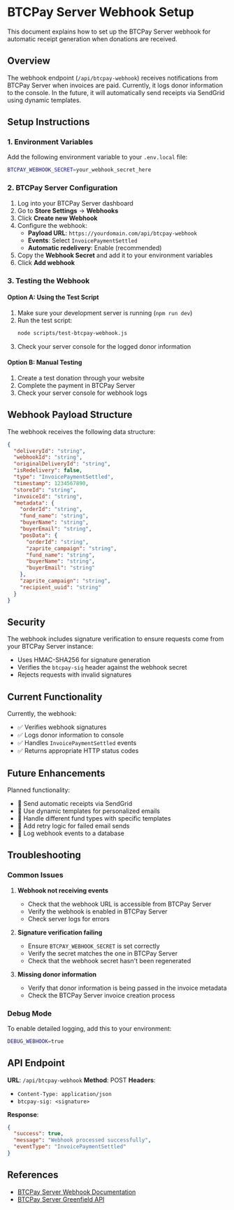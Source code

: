 # BTCPay Server Webhook Setup

This document explains how to set up the BTCPay Server webhook for automatic receipt generation when donations are received.

## Overview

The webhook endpoint (`/api/btcpay-webhook`) receives notifications from BTCPay Server when invoices are paid. Currently, it logs donor information to the console. In the future, it will automatically send receipts via SendGrid using dynamic templates.

## Setup Instructions

### 1. Environment Variables

Add the following environment variable to your `.env.local` file:

```bash
BTCPAY_WEBHOOK_SECRET=your_webhook_secret_here
```

### 2. BTCPay Server Configuration

1. Log into your BTCPay Server dashboard
2. Go to **Store Settings** → **Webhooks**
3. Click **Create new Webhook**
4. Configure the webhook:
   - **Payload URL**: `https://yourdomain.com/api/btcpay-webhook`
   - **Events**: Select `InvoicePaymentSettled`
   - **Automatic redelivery**: Enable (recommended)
5. Copy the **Webhook Secret** and add it to your environment variables
6. Click **Add webhook**

### 3. Testing the Webhook

#### Option A: Using the Test Script

1. Make sure your development server is running (`npm run dev`)
2. Run the test script:
   ```bash
   node scripts/test-btcpay-webhook.js
   ```
3. Check your server console for the logged donor information

#### Option B: Manual Testing

1. Create a test donation through your website
2. Complete the payment in BTCPay Server
3. Check your server console for webhook logs

## Webhook Payload Structure

The webhook receives the following data structure:

```json
{
  "deliveryId": "string",
  "webhookId": "string",
  "originalDeliveryId": "string",
  "isRedelivery": false,
  "type": "InvoicePaymentSettled",
  "timestamp": 1234567890,
  "storeId": "string",
  "invoiceId": "string",
  "metadata": {
    "orderId": "string",
    "fund_name": "string",
    "buyerName": "string",
    "buyerEmail": "string",
    "posData": {
      "orderId": "string",
      "zaprite_campaign": "string",
      "fund_name": "string",
      "buyerName": "string",
      "buyerEmail": "string"
    },
    "zaprite_campaign": "string",
    "recipient_uuid": "string"
  }
}
```

## Security

The webhook includes signature verification to ensure requests come from your BTCPay Server instance:

- Uses HMAC-SHA256 for signature generation
- Verifies the `btcpay-sig` header against the webhook secret
- Rejects requests with invalid signatures

## Current Functionality

Currently, the webhook:
- ✅ Verifies webhook signatures
- ✅ Logs donor information to console
- ✅ Handles `InvoicePaymentSettled` events
- ✅ Returns appropriate HTTP status codes

## Future Enhancements

Planned functionality:
- 🔄 Send automatic receipts via SendGrid
- 🔄 Use dynamic templates for personalized emails
- 🔄 Handle different fund types with specific templates
- 🔄 Add retry logic for failed email sends
- 🔄 Log webhook events to a database

## Troubleshooting

### Common Issues

1. **Webhook not receiving events**
   - Check that the webhook URL is accessible from BTCPay Server
   - Verify the webhook is enabled in BTCPay Server
   - Check server logs for errors

2. **Signature verification failing**
   - Ensure `BTCPAY_WEBHOOK_SECRET` is set correctly
   - Verify the secret matches the one in BTCPay Server
   - Check that the webhook secret hasn't been regenerated

3. **Missing donor information**
   - Verify that donor information is being passed in the invoice metadata
   - Check the BTCPay Server invoice creation process

### Debug Mode

To enable detailed logging, add this to your environment:

```bash
DEBUG_WEBHOOK=true
```

## API Endpoint

**URL**: `/api/btcpay-webhook`
**Method**: POST
**Headers**: 
- `Content-Type: application/json`
- `btcpay-sig: <signature>`

**Response**: 
```json
{
  "success": true,
  "message": "Webhook processed successfully",
  "eventType": "InvoicePaymentSettled"
}
```

## References

- [BTCPay Server Webhook Documentation](https://docs.btcpayserver.org/FAQ/General/#how-to-create-a-webhook-)
- [BTCPay Server Greenfield API](https://docs.btcpayserver.org/API/Greenfield/v1/#operation/Webhook_InvoicePaymentSettled)
